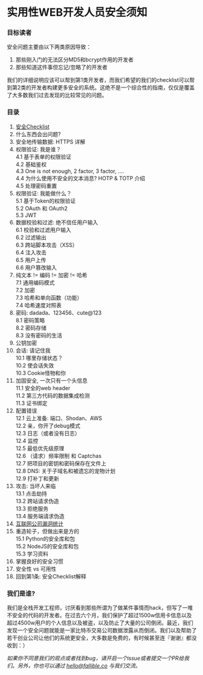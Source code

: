 # 实用性WEB开发人员安全须知  

### 目标读者  

安全问题主要由以下两类原因导致：   

1. 那些刚入门的无法区分MD5和bcrypt作用的开发者  
2. 那些知道这件事但忘记/忽略了的开发者  

我们的详细说明应该可以帮到第1类开发者，而我们希望的我们的checklist可以帮到第2类的开发者构建更多安全的系统。这绝不是一个综合性的指南，仅仅是覆盖了大多数我们过去发现的比较常见的问题。  



### 目录  

1. [安全Checklist](security-checklist-zh.md)  
2. 什么东西会出问题?  
3. 安全地传输数据: HTTPS 详解  
4. 权限验证: 我是谁？  
4.1 基于表单的权限验证  
4.2 基础鉴权   
4.3 One is not enough, 2 factor, 3 factor, ....   
4.4 为什么使用不安全的文本消息? HOTP & TOTP 介绍   
4.5 处理密码重置  
5. 权限验证: 我能做什么？  
5.1 基于Token的权限验证    
5.2 OAuth 和 OAuth2  
5.3 JWT
6. 数据校验和过滤: 绝不信任用户输入  
6.1 校验和过滤用户输入  
6.2 过滤输出  
6.3 跨站脚本攻击（XSS）    
6.4 注入攻击    
6.5 用户上传   
6.6 用户篡改输入  
7. 纯文本 != 编码 != 加密 != 哈希    
7.1 通用编码模式    
7.2 加密    
7.3 哈希和单向函数（功能）    
7.4 哈希速度对照表  
8. 密码: dadada、123456、cute@123  
8.1 密码策略  
8.2 密码存储  
8.3 没有密码的生活  
9. 公钥加密 
10. 会话: 请记住我   
10.1 哪里存储状态？   
10.2 使会话失效    
10.3 Cookie怪物和你  
11. 加固安全, 一次只有一个头信息    
11.1 安全的web header    
11.2 第三方代码的数据集成检测    
11.3 证书绑定  
12. 配置错误      
12.1 云上准备: 端口、Shodan、AWS  
12.2 亲，你开了debug模式    
12.3 日志（或者没有日志）  
12.4 监控  
12.5 最低优先级原理    
12.6 （请求）频率限制 和 Captchas  
12.7 把项目的密钥和密码保存在文件上      
12.8 DNS: 关于子域名和被遗忘的宠物计划    
12.9 打补丁和更新    
13. 攻击: 当坏人来临    
13.1 点击劫持    
13.2 跨站请求伪造    
13.3 拒绝服务    
13.4 服务端请求伪造  
14. [互联网公司漏洞统计](vulnerabilities-stats.md)   
15. 重造轮子，但做出来是方的    
15.1 Python的安全库和包    
15.2 NodeJS的安全库和包  
15.3 学习资料  
16. 掌握良好的安全习惯  
17. 安全性  vs 可用性  
18. 回到第1条: 安全Checklist解释  




### 我们是谁?

我们是全栈开发工程师，讨厌看到那些所谓为了做某件事情而hack，但写了一堆不安全的代码的开发者。在过去六个月，我们保护了超过1500w信用卡信息以及超过4500w用户的个人信息以及被盗，以及防止了大量的公司倒闭。最近，我们发现一个安全问题就能是一家比特币交易公司数据泄露从而倒闭。我们以及帮助了若干创业公司让他们的系统更安全，大多数是免费的，有时候甚至连『谢谢』都没收到：）

*如果你不同意我们的观点或者找到bug，请开启一个issue或者提交一个PR给我们。另外，你也可以通过 hello@fallible.co 与我们交流。*
